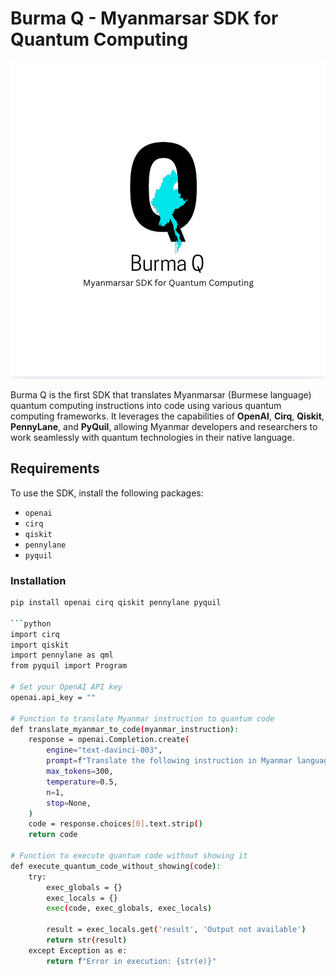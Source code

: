 # Burma Q - Myanmarsar SDK for Quantum Computing

![cover photo](Screen%20Shot%202024-10-13%20at%2022.51.11.png)

Burma Q is the first SDK that translates Myanmarsar (Burmese language) quantum computing instructions into code using various quantum computing frameworks. It leverages the capabilities of **OpenAI**, **Cirq**, **Qiskit**, **PennyLane**, and **PyQuil**, allowing Myanmar developers and researchers to work seamlessly with quantum technologies in their native language.

## Requirements

To use the SDK, install the following packages:

- `openai`
- `cirq`
- `qiskit`
- `pennylane`
- `pyquil`

### Installation
```bash
pip install openai cirq qiskit pennylane pyquil 

```python
import cirq
import qiskit
import pennylane as qml
from pyquil import Program

# Set your OpenAI API key
openai.api_key = ""  

# Function to translate Myanmar instruction to quantum code
def translate_myanmar_to_code(myanmar_instruction):
    response = openai.Completion.create(
        engine="text-davinci-003",
        prompt=f"Translate the following instruction in Myanmar language to a Quantum Computing code snippet (Cirq, Qiskit, etc.): {myanmar_instruction}",
        max_tokens=300,
        temperature=0.5,
        n=1,
        stop=None,
    )
    code = response.choices[0].text.strip()
    return code

# Function to execute quantum code without showing it
def execute_quantum_code_without_showing(code):
    try:
        exec_globals = {}
        exec_locals = {}
        exec(code, exec_globals, exec_locals)
        
        result = exec_locals.get('result', 'Output not available')
        return str(result)
    except Exception as e:
        return f"Error in execution: {str(e)}"


